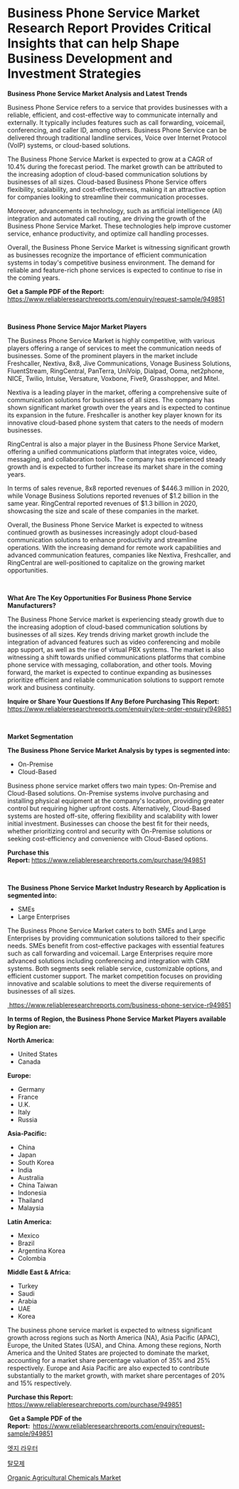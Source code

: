 <p><h1>Business Phone Service Market Research Report Provides Critical Insights that can help Shape Business Development and Investment Strategies</h1></p><p><strong>Business Phone Service Market Analysis and Latest Trends</strong></p>
<p><p>Business Phone Service refers to a service that provides businesses with a reliable, efficient, and cost-effective way to communicate internally and externally. It typically includes features such as call forwarding, voicemail, conferencing, and caller ID, among others. Business Phone Service can be delivered through traditional landline services, Voice over Internet Protocol (VoIP) systems, or cloud-based solutions.</p><p>The Business Phone Service Market is expected to grow at a CAGR of 10.4% during the forecast period. The market growth can be attributed to the increasing adoption of cloud-based communication solutions by businesses of all sizes. Cloud-based Business Phone Service offers flexibility, scalability, and cost-effectiveness, making it an attractive option for companies looking to streamline their communication processes.</p><p>Moreover, advancements in technology, such as artificial intelligence (AI) integration and automated call routing, are driving the growth of the Business Phone Service Market. These technologies help improve customer service, enhance productivity, and optimize call handling processes.</p><p>Overall, the Business Phone Service Market is witnessing significant growth as businesses recognize the importance of efficient communication systems in today's competitive business environment. The demand for reliable and feature-rich phone services is expected to continue to rise in the coming years.</p></p>
<p><strong>Get a Sample PDF of the Report:&nbsp;</strong> <a href="https://www.reliableresearchreports.com/enquiry/request-sample/949851">https://www.reliableresearchreports.com/enquiry/request-sample/949851</a></p>
<p>&nbsp;</p>
<p><strong>Business Phone Service Major Market Players</strong></p>
<p><p>The Business Phone Service Market is highly competitive, with various players offering a range of services to meet the communication needs of businesses. Some of the prominent players in the market include Freshcaller, Nextiva, 8x8, Jive Communications, Vonage Business Solutions, FluentStream, RingCentral, PanTerra, UniVoip, Dialpad, Ooma, net2phone, NICE, Twilio, Intulse, Versature, Voxbone, Five9, Grasshopper, and Mitel.</p><p>Nextiva is a leading player in the market, offering a comprehensive suite of communication solutions for businesses of all sizes. The company has shown significant market growth over the years and is expected to continue its expansion in the future. Freshcaller is another key player known for its innovative cloud-based phone system that caters to the needs of modern businesses.</p><p>RingCentral is also a major player in the Business Phone Service Market, offering a unified communications platform that integrates voice, video, messaging, and collaboration tools. The company has experienced steady growth and is expected to further increase its market share in the coming years.</p><p>In terms of sales revenue, 8x8 reported revenues of $446.3 million in 2020, while Vonage Business Solutions reported revenues of $1.2 billion in the same year. RingCentral reported revenues of $1.3 billion in 2020, showcasing the size and scale of these companies in the market.</p><p>Overall, the Business Phone Service Market is expected to witness continued growth as businesses increasingly adopt cloud-based communication solutions to enhance productivity and streamline operations. With the increasing demand for remote work capabilities and advanced communication features, companies like Nextiva, Freshcaller, and RingCentral are well-positioned to capitalize on the growing market opportunities.</p></p>
<p>&nbsp;</p>
<p><strong>What Are The Key Opportunities For Business Phone Service Manufacturers?</strong></p>
<p><p>The Business Phone Service market is experiencing steady growth due to the increasing adoption of cloud-based communication solutions by businesses of all sizes. Key trends driving market growth include the integration of advanced features such as video conferencing and mobile app support, as well as the rise of virtual PBX systems. The market is also witnessing a shift towards unified communications platforms that combine phone service with messaging, collaboration, and other tools. Moving forward, the market is expected to continue expanding as businesses prioritize efficient and reliable communication solutions to support remote work and business continuity.</p></p>
<p><strong>Inquire or Share Your Questions If Any Before Purchasing This Report:</strong> <a href="https://www.reliableresearchreports.com/enquiry/pre-order-enquiry/949851">https://www.reliableresearchreports.com/enquiry/pre-order-enquiry/949851</a></p>
<p>&nbsp;</p>
<p><strong>Market Segmentation</strong></p>
<p><strong>The Business Phone Service Market Analysis by types is segmented into:</strong></p>
<p><ul><li>On-Premise</li><li>Cloud-Based</li></ul></p>
<p><p>Business phone service market offers two main types: On-Premise and Cloud-Based solutions. On-Premise systems involve purchasing and installing physical equipment at the company's location, providing greater control but requiring higher upfront costs. Alternatively, Cloud-Based systems are hosted off-site, offering flexibility and scalability with lower initial investment. Businesses can choose the best fit for their needs, whether prioritizing control and security with On-Premise solutions or seeking cost-efficiency and convenience with Cloud-Based options.</p></p>
<p><strong>Purchase this Report:&nbsp;</strong><a href="https://www.reliableresearchreports.com/purchase/949851">https://www.reliableresearchreports.com/purchase/949851</a></p>
<p>&nbsp;</p>
<p><strong>The Business Phone Service Market Industry Research by Application is segmented into:</strong></p>
<p><ul><li>SMEs</li><li>Large Enterprises</li></ul></p>
<p><p>The Business Phone Service Market caters to both SMEs and Large Enterprises by providing communication solutions tailored to their specific needs. SMEs benefit from cost-effective packages with essential features such as call forwarding and voicemail. Large Enterprises require more advanced solutions including conferencing and integration with CRM systems. Both segments seek reliable service, customizable options, and efficient customer support. The market competition focuses on providing innovative and scalable solutions to meet the diverse requirements of businesses of all sizes.</p></p>
<p><a href="https://www.reliableresearchreports.com/business-phone-service-r949851">&nbsp;https://www.reliableresearchreports.com/business-phone-service-r949851</a></p>
<p><strong>In terms of Region, the Business Phone Service Market Players available by Region are:</strong></p>
<p>
    <p> <strong> North America: </strong>
        <ul>
            <li>United States</li>
            <li>Canada</li>
        </ul>
        </p> 
    <p> <strong> Europe: </strong>
        <ul>
            <li>Germany</li>
            <li>France</li>
            <li>U.K.</li>
            <li>Italy</li>
            <li>Russia</li>
        </ul>
        </p> 
    <p> <strong> Asia-Pacific: </strong>
        <ul>
            <li>China</li>
            <li>Japan</li>
            <li>South Korea</li>
            <li>India</li>
            <li>Australia</li>
            <li>China Taiwan</li>
            <li>Indonesia</li>
            <li>Thailand</li>
            <li>Malaysia</li>
        </ul>
        </p> 
    <p> <strong> Latin America: </strong>
        <ul>
            <li>Mexico</li>
            <li>Brazil</li>
            <li>Argentina Korea</li>
            <li>Colombia</li>
        </ul>
        </p> 
    <p> <strong> Middle East & Africa: </strong>
        <ul>
            <li>Turkey</li>
            <li>Saudi</li>
            <li>Arabia</li>
            <li>UAE</li>
            <li>Korea</li>
        </ul>
    </p>
    </p>
<p><p>The business phone service market is expected to witness significant growth across regions such as North America (NA), Asia Pacific (APAC), Europe, the United States (USA), and China. Among these regions, North America and the United States are projected to dominate the market, accounting for a market share percentage valuation of 35% and 25% respectively. Europe and Asia Pacific are also expected to contribute substantially to the market growth, with market share percentages of 20% and 15% respectively.</p></p>
<p><strong>Purchase this Report: </strong><a href="https://www.reliableresearchreports.com/purchase/949851">https://www.reliableresearchreports.com/purchase/949851</a></p>
<p>&nbsp;<strong>Get a Sample PDF of the Report:&nbsp;&nbsp;</strong><a href="https://www.reliableresearchreports.com/enquiry/request-sample/949851">https://www.reliableresearchreports.com/enquiry/request-sample/949851</a></p>
<p><strong></strong></p>
<p><p><a href="https://medium.com/@monserratemohr/%EC%97%90%EC%A7%80-%EB%9D%BC%EC%9A%B0%ED%84%B0-%EC%8B%9C%EC%9E%A5-%EC%A0%84%EB%A7%9D-%EC%82%B0%EC%97%85-%EA%B0%9C%EC%9A%94-%EB%B0%8F-%EC%98%88%EC%B8%A1-2024%EB%85%84%EB%B6%80%ED%84%B0-2031%EB%85%84%EA%B9%8C%EC%A7%80-a7e23cb701fa">엣지 라우터</a></p><p><a href="https://medium.com/@delaneywill28/%ED%83%88%EB%AA%A8%EC%A0%9C-%EC%8B%9C%EC%9E%A5-%EB%8F%99%ED%96%A5-%EB%B0%8F-%EC%8B%9C%EC%9E%A5-%EB%B6%84%EC%84%9D%EC%9D%80-2024%EB%85%84%EB%B6%80%ED%84%B0-2031%EB%85%84%EA%B9%8C%EC%A7%80-%EC%98%88%EC%83%81%EB%90%A9%EB%8B%88%EB%8B%A4-4de96d65961a">탈모제</a></p><p><a href="https://cautious-neon-760.notion.site/Organic-Agricultural-Chemicals-Market-Report-Reveals-the-Latest-Trends-And-Growth-Opportunities-of-t-b7045df890664490bf09c14ae06b0d87">Organic Agricultural Chemicals Market</a></p></p>